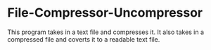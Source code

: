 # File-Compressor-Uncompressor
This program takes in a text file and compresses it. It also takes in a compressed file and coverts it to a readable text file. 
